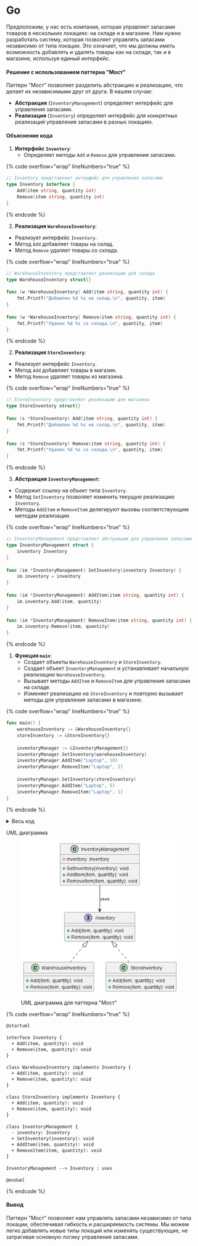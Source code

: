 # Go

Предположим, у нас есть компания, которая управляет запасами товаров в нескольких локациях: на складе и в магазине. Нам нужно разработать систему, которая позволяет управлять запасами независимо от типа локации. Это означает, что мы должны иметь возможность добавлять и удалять товары как на складе, так и в магазине, используя единый интерфейс.

#### Решение с использованием паттерна "Мост"

Паттерн "Мост" позволяет разделить абстракцию и реализацию, что делает их независимыми друг от друга. В нашем случае:

* **Абстракция** (`InventoryManagement`) определяет интерфейс для управления запасами.
* **Реализация** (`Inventory`) определяет интерфейс для конкретных реализаций управления запасами в разных локациях.

#### Объяснение кода

1. **Интерфейс `Inventory`**:
   * Определяет методы `Add` и `Remove` для управления запасами.

{% code overflow="wrap" lineNumbers="true" %}
```go
// Inventory представляет интерфейс для управления запасами
type Inventory interface {
    Add(item string, quantity int)
    Remove(item string, quantity int)
}
```
{% endcode %}

2. **Реализация `WarehouseInventory`**:

* Реализует интерфейс `Inventory`.
* Метод `Add` добавляет товары на склад.
* Метод `Remove` удаляет товары со склада.

{% code overflow="wrap" lineNumbers="true" %}
```go
// WarehouseInventory представляет реализацию для склада
type WarehouseInventory struct{}

func (w *WarehouseInventory) Add(item string, quantity int) {
    fmt.Printf("Добавлен %d %s на склад.\n", quantity, item)
}

func (w *WarehouseInventory) Remove(item string, quantity int) {
    fmt.Printf("Удален %d %s со склада.\n", quantity, item)
}
```
{% endcode %}

2. **Реализация `StoreInventory`**:

* Реализует интерфейс `Inventory`.
* Метод `Add` добавляет товары в магазин.
* Метод `Remove` удаляет товары из магазина.

{% code overflow="wrap" lineNumbers="true" %}
```go
// StoreInventory представляет реализацию для магазина
type StoreInventory struct{}

func (s *StoreInventory) Add(item string, quantity int) {
    fmt.Printf("Добавлен %d %s на склад.\n", quantity, item)
}

func (s *StoreInventory) Remove(item string, quantity int) {
    fmt.Printf("Удален %d %s со склада.\n", quantity, item)
}
```
{% endcode %}

3. **Абстракция `InventoryManagement`**:

* Содержит ссылку на объект типа `Inventory`.
* Метод `SetInventory` позволяет изменить текущую реализацию `Inventory`.
* Методы `AddItem` и `RemoveItem` делегируют вызовы соответствующим методам реализации.

{% code overflow="wrap" lineNumbers="true" %}
```go
// InventoryManagement представляет абстракцию для управления запасами
type InventoryManagement struct {
    inventory Inventory
}

func (im *InventoryManagement) SetInventory(inventory Inventory) {
    im.inventory = inventory
}

func (im *InventoryManagement) AddItem(item string, quantity int) {
    im.inventory.Add(item, quantity)
}

func (im *InventoryManagement) RemoveItem(item string, quantity int) {
    im.inventory.Remove(item, quantity)
}
```
{% endcode %}

1. **Функция `main`**:
   * Создает объекты `WarehouseInventory` и `StoreInventory`.
   * Создает объект `InventoryManagement` и устанавливает начальную реализацию `WarehouseInventory`.
   * Вызывает методы `AddItem` и `RemoveItem` для управления запасами на складе.
   * Изменяет реализацию на `StoreInventory` и повторно вызывает методы для управления запасами в магазине.

{% code overflow="wrap" lineNumbers="true" %}
```go
func main() {
    warehouseInventory := &WarehouseInventory{}
    storeInventory := &StoreInventory{}

    inventoryManager := &InventoryManagement{}
    inventoryManager.SetInventory(warehouseInventory)
    inventoryManager.AddItem("Laptop", 10)
    inventoryManager.RemoveItem("Laptop", 2)

    inventoryManager.SetInventory(storeInventory)
    inventoryManager.AddItem("Laptop", 5)
    inventoryManager.RemoveItem("Laptop", 1)
}
```
{% endcode %}



<details>

<summary>Весь код</summary>

```go
package main

import "fmt"

// Inventory представляет интерфейс для управления запасами
type Inventory interface {
    Add(item string, quantity int)
    Remove(item string, quantity int)
}

// WarehouseInventory представляет реализацию для склада
type WarehouseInventory struct{}

func (w *WarehouseInventory) Add(item string, quantity int) {
    fmt.Printf("Добавлен %d %s на склад.\n", quantity, item)
}

func (w *WarehouseInventory) Remove(item string, quantity int) {
    fmt.Printf("Удален %d %s со склада.\n", quantity, item)
}

// StoreInventory представляет реализацию для магазина
type StoreInventory struct{}

func (s *StoreInventory) Add(item string, quantity int) {
    fmt.Printf("Добавлен %d %s на склад.\n", quantity, item)
}

func (s *StoreInventory) Remove(item string, quantity int) {
    fmt.Printf("Удален %d %s со склада.\n", quantity, item)
}

// InventoryManagement представляет абстракцию для управления запасами
type InventoryManagement struct {
    inventory Inventory
}

func (im *InventoryManagement) SetInventory(inventory Inventory) {
    im.inventory = inventory
}

func (im *InventoryManagement) AddItem(item string, quantity int) {
    im.inventory.Add(item, quantity)
}

func (im *InventoryManagement) RemoveItem(item string, quantity int) {
    im.inventory.Remove(item, quantity)
}

func main() {
    warehouseInventory := &WarehouseInventory{}
    storeInventory := &StoreInventory{}

    inventoryManager := &InventoryManagement{}
    inventoryManager.SetInventory(warehouseInventory)
    inventoryManager.AddItem("Laptop", 10)
    inventoryManager.RemoveItem("Laptop", 2)

    inventoryManager.SetInventory(storeInventory)
    inventoryManager.AddItem("Laptop", 5)
    inventoryManager.RemoveItem("Laptop", 1)
}
```

</details>

UML диаграмма

<figure><img src="../../../../../.gitbook/assets/image (51).png" alt=""><figcaption><p>UML диаграмма для паттерна "Мост"</p></figcaption></figure>

{% code overflow="wrap" lineNumbers="true" %}
```plant-uml
@startuml

interface Inventory {
  + Add(item, quantity): void
  + Remove(item, quantity): void
}

class WarehouseInventory implements Inventory {
  + Add(item, quantity): void
  + Remove(item, quantity): void
}

class StoreInventory implements Inventory {
  + Add(item, quantity): void
  + Remove(item, quantity): void
}

class InventoryManagement {
  - inventory: Inventory
  + SetInventory(inventory): void
  + AddItem(item, quantity): void
  + RemoveItem(item, quantity): void
}

InventoryManagement --> Inventory : uses

@enduml
```
{% endcode %}

#### Вывод

Паттерн "Мост" позволяет нам управлять запасами независимо от типа локации, обеспечивая гибкость и расширяемость системы. Мы можем легко добавлять новые типы локаций или изменять существующие, не затрагивая основную логику управления запасами.
